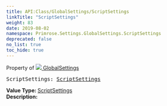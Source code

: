 ```yaml
---
title: API:Class/GlobalSettings/ScriptSettings
linkTitle: "ScriptSettings"
weight: 83
date: 2019-08-02
namespace: Primrose.Settings.GlobalSettings.ScriptSettings
deprecated: false
no_list: true
toc_hide: true
---
```

Property of <a href="/docs/api-reference/Class/GlobalSettings"><img src="/icons/silk/folder_config.png"/>&nbsp;GlobalSettings</a>
<pre class="method-declaration">
ScriptSettings: <a class="type" href="/docs/api-reference/Class/ScriptSettings">ScriptSettings</a></pre>
<b>Value Type: </b>
<a class="type" href="/docs/api-reference/Class/ScriptSettings">ScriptSettings</a>
<br/>
<b>Description: </b>